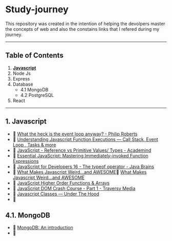 # Study-journey

This repository was created in the intention of helping the devolpers master the concepts of web and also the constains links that I refered during my journey.

***

## <a id="table-of-contents">Table of Contents</a>

1. **[Javascript](#1-javascriptId)**
2. Node Js 
3. Express
4. Database
    - 4.1 MongoDB
    - 4.2 PostgreSQL
5. React

---

## 1. Javascript

- 📜 [What the heck is the event loop anyway? - Philip Roberts](https://www.youtube.com/watch?v=8aGhZQkoFbQ&ab_channel=JSConf)
- 📜 [Understanding Javascript Function Executions — Call Stack, Event Loop , Tasks & more](https://medium.com/@gaurav.pandvia/understanding-javascript-function-executions-tasks-event-loop-call-stack-more-part-1-5683dea1f5ec)
- 📜 [JavaScript - Reference vs Primitive Values/ Types - Academind](https://www.youtube.com/watch?v=9ooYYRLdg_g&ab_channel=Academind)
- 📜 [Essential JavaScript: Mastering Immediately-invoked Function Expressions](https://vvkchandra.medium.com/essential-javascript-mastering-immediately-invoked-function-expressions-67791338ddc6)
- 📜 [JavaScript for Developers 16 - The typeof operator - Java Brains](https://www.youtube.com/watch?v=ol_su88I3kw&ab_channel=JavaBrains)
- 📜 [What Makes Javascript Weird...and AWESOME](https://www.youtube.com/watch?v=JEq7Ehw-qk8&ab_channel=LearnCode.academy)📜 [What Makes Javascript Weird...and AWESOME](https://www.youtube.com/watch?v=JEq7Ehw-qk8&ab_channel=LearnCode.academy)
- 📜 [JavaScript Higher Order Functions & Arrays](https://www.youtube.com/watch?v=rRgD1yVwIvE&ab_channel=TraversyMedia)
- 📜 [JavaScript DOM Crash Course - Part 1 - Traversy Media](https://www.youtube.com/watch?v=0ik6X4DJKCc&ab_channel=TraversyMedia)
- 📜 [Javascript Classes — Under The Hood](https://medium.com/tech-tajawal/javascript-classes-under-the-hood-6b26d2667677)
- 📜 []()


## 4.1. MongoDB

- 📜 [MongoDB: An introduction](https://www.geeksforgeeks.org/mongodb-an-introduction/)
- 📜 []()


